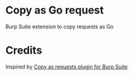 # Copy as Go request
Burp Suite extension to copy requests as Go


# Credits
Inspired by  [Copy as requests plugin for Burp Suite](https://github.com/silentsignal/burp-requests)
